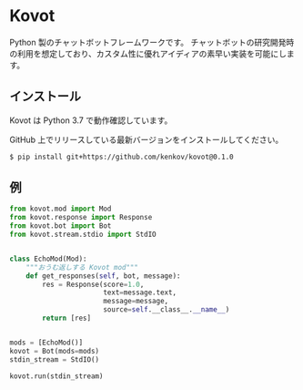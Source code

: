 # Kovot

Python 製のチャットボットフレームワークです。
チャットボットの研究開発時の利用を想定しており、カスタム性に優れアイディアの素早い実装を可能にします。

## インストール

Kovot は Python 3.7 で動作確認しています。

GitHub 上でリリースしている最新バージョンをインストールしてください。

```sh
$ pip install git+https://github.com/kenkov/kovot@0.1.0
```

## 例

```python
from kovot.mod import Mod
from kovot.response import Response
from kovot.bot import Bot
from kovot.stream.stdio import StdIO


class EchoMod(Mod):
    """おうむ返しする Kovot mod"""
    def get_responses(self, bot, message):
        res = Response(score=1.0,
                       text=message.text,
                       message=message,
                       source=self.__class__.__name__)
        return [res]


mods = [EchoMod()]
kovot = Bot(mods=mods)
stdin_stream = StdIO()

kovot.run(stdin_stream)
```
